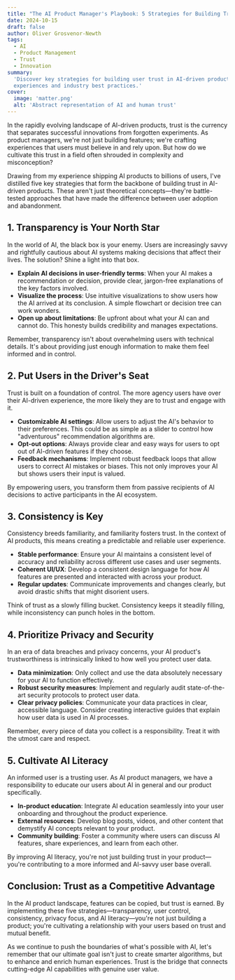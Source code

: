 ```yaml
---
title: "The AI Product Manager's Playbook: 5 Strategies for Building Trust in AI-Driven Products"
date: 2024-10-15
draft: false
author: Oliver Grosvenor-Newth
tags:
  - AI
  - Product Management
  - Trust
  - Innovation
summary:
  'Discover key strategies for building user trust in AI-driven products, drawing from real-world
  experiences and industry best practices.'
cover:
  image: 'matter.png'
  alt: 'Abstract representation of AI and human trust'
---
```


In the rapidly evolving landscape of AI-driven products, trust is the currency that separates
successful innovations from forgotten experiments. As product managers, we're not just building
features; we're crafting experiences that users must believe in and rely upon. But how do we
cultivate this trust in a field often shrouded in complexity and misconception?

Drawing from my experience shipping AI products to billions of users, I've distilled five key
strategies that form the backbone of building trust in AI-driven products. These aren't just
theoretical concepts—they're battle-tested approaches that have made the difference between user
adoption and abandonment.

## 1. Transparency is Your North Star

In the world of AI, the black box is your enemy. Users are increasingly savvy and rightfully
cautious about AI systems making decisions that affect their lives. The solution? Shine a light into
that box.

- **Explain AI decisions in user-friendly terms**: When your AI makes a recommendation or decision,
  provide clear, jargon-free explanations of the key factors involved.
- **Visualize the process**: Use intuitive visualizations to show users how the AI arrived at its
  conclusion. A simple flowchart or decision tree can work wonders.
- **Open up about limitations**: Be upfront about what your AI can and cannot do. This honesty
  builds credibility and manages expectations.

Remember, transparency isn't about overwhelming users with technical details. It's about providing
just enough information to make them feel informed and in control.

## 2. Put Users in the Driver's Seat

Trust is built on a foundation of control. The more agency users have over their AI-driven
experience, the more likely they are to trust and engage with it.

- **Customizable AI settings**: Allow users to adjust the AI's behavior to their preferences. This
  could be as simple as a slider to control how "adventurous" recommendation algorithms are.
- **Opt-out options**: Always provide clear and easy ways for users to opt out of AI-driven features
  if they choose.
- **Feedback mechanisms**: Implement robust feedback loops that allow users to correct AI mistakes
  or biases. This not only improves your AI but shows users their input is valued.

By empowering users, you transform them from passive recipients of AI decisions to active
participants in the AI ecosystem.

## 3. Consistency is Key

Consistency breeds familiarity, and familiarity fosters trust. In the context of AI products, this
means creating a predictable and reliable user experience.

- **Stable performance**: Ensure your AI maintains a consistent level of accuracy and reliability
  across different use cases and user segments.
- **Coherent UI/UX**: Develop a consistent design language for how AI features are presented and
  interacted with across your product.
- **Regular updates**: Communicate improvements and changes clearly, but avoid drastic shifts that
  might disorient users.

Think of trust as a slowly filling bucket. Consistency keeps it steadily filling, while
inconsistency can punch holes in the bottom.

## 4. Prioritize Privacy and Security

In an era of data breaches and privacy concerns, your AI product's trustworthiness is intrinsically
linked to how well you protect user data.

- **Data minimization**: Only collect and use the data absolutely necessary for your AI to function
  effectively.
- **Robust security measures**: Implement and regularly audit state-of-the-art security protocols to
  protect user data.
- **Clear privacy policies**: Communicate your data practices in clear, accessible language.
  Consider creating interactive guides that explain how user data is used in AI processes.

Remember, every piece of data you collect is a responsibility. Treat it with the utmost care and
respect.

## 5. Cultivate AI Literacy

An informed user is a trusting user. As AI product managers, we have a responsibility to educate our
users about AI in general and our product specifically.

- **In-product education**: Integrate AI education seamlessly into your user onboarding and
  throughout the product experience.
- **External resources**: Develop blog posts, videos, and other content that demystify AI concepts
  relevant to your product.
- **Community building**: Foster a community where users can discuss AI features, share experiences,
  and learn from each other.

By improving AI literacy, you're not just building trust in your product—you're contributing to a
more informed and AI-savvy user base overall.

## Conclusion: Trust as a Competitive Advantage

In the AI product landscape, features can be copied, but trust is earned. By implementing these five
strategies—transparency, user control, consistency, privacy focus, and AI literacy—you're not just
building a product; you're cultivating a relationship with your users based on trust and mutual
benefit.

As we continue to push the boundaries of what's possible with AI, let's remember that our ultimate
goal isn't just to create smarter algorithms, but to enhance and enrich human experiences. Trust is
the bridge that connects cutting-edge AI capabilities with genuine user value.
